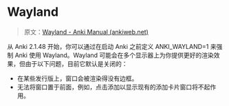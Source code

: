 # Wayland

> 原文：[Wayland - Anki Manual (ankiweb.net)](https://docs.ankiweb.net/platform/linux/wayland.html)

从 Anki 2.1.48 开始，你可以通过在启动 Anki 之前定义 ANKI_WAYLAND=1 来强制 Anki 使用 Wayland。Wayland
可能会在多个显示器上为你提供更好的渲染效果，但由于以下问题，目前它默认是关闭的：

- 在某些发行版上，窗口会被渲染得没有边框。
- 无法将窗口置于前面，例如，点击添加以显示现有的添加卡片窗口将不起作用。

